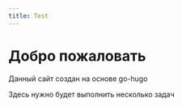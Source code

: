 ```yaml
---
title: Test
---
```


# Добро пожаловать

Данный сайт создан на основе go-hugo

Здесь нужно будет выполнить несколько задач
